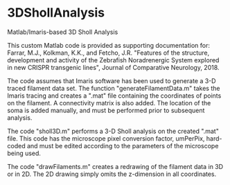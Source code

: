 # 3DShollAnalysis
Matlab/Imaris-based 3D Sholl Analysis

This custom Matlab code is provided as supporting documentation for: 
Farrar, M.J., Kolkman, K.K., and Fetcho, J.R. "Features of the structure, development and activity of the Zebrafish Noradrenergic System explored in new CRISPR transgenic lines", Journal of Comparative Neurology, 2018.

The code assumes that Imaris software has been used to generate a 3-D traced filament data set. The function "generateFilamentData.m" takes the Imaris tracing and creates a ".mat" file containing the coordinates of points on the filament. A connectivity matrix is also added. The location of the soma is added manually, and  must be performed prior to subsequent analysis.

The code "sholl3D.m" performs a 3-D Sholl analysis on the created ".mat" file. This code has the microscope pixel conversion factor, umPerPix, hard-coded and must be edited according to the parameters of the microscope being used.

The code "drawFilaments.m" creates a redrawing of the filament data in 3D or in 2D. The 2D drawing simply omits the z-dimension in all coordinates.
